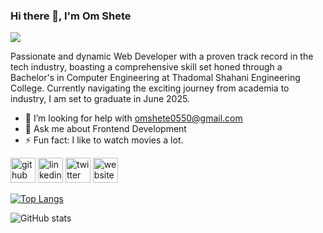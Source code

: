 ### Hi there 👋, I'm Om Shete
![](https://codilime.com/static/354674827088fb7685eb981f2055ce71/header-backend-tools.png)

Passionate and dynamic Web Developer with a proven track record in the tech industry, boasting a comprehensive skill set honed through a Bachelor's in Computer Engineering at Thadomal Shahani Engineering College. Currently navigating the exciting journey from academia to industry, I am set to graduate in June 2025.

- 🤔 I’m looking for help with omshete0550@gmail.com 
- 💬 Ask me about Frontend Development 
- ⚡ Fun fact: I like to watch movies a lot. 


[<img src='https://cdn.jsdelivr.net/npm/simple-icons@3.0.1/icons/github.svg' alt='github' height='40'>](https://github.com/omshete0550)  [<img src='https://cdn.jsdelivr.net/npm/simple-icons@3.0.1/icons/linkedin.svg' alt='linkedin' height='40'>](https://www.linkedin.com/in/https://www.linkedin.com/in/om-shete-25748522a//)  [<img src='https://cdn.jsdelivr.net/npm/simple-icons@3.0.1/icons/twitter.svg' alt='twitter' height='40'>](https://twitter.com/https://twitter.com/omshete0550)  [<img src='https://cdn.jsdelivr.net/npm/simple-icons@3.0.1/icons/icloud.svg' alt='website' height='40'>](https://portfolio-om-shete.vercel.app/)  

[![Top Langs](https://github-readme-stats.vercel.app/api/top-langs/?username=omshete0550)](https://github.com/anuraghazra/github-readme-stats)

![GitHub stats](https://github-readme-stats.vercel.app/api?username=omshete0550&show_icons=true&count_private=true)  

